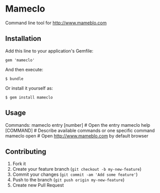 # Mameclo
Command line tool for http://www.mameblo.com

## Installation

Add this line to your application's Gemfile:

    gem 'mameclo'

And then execute:

    $ bundle

Or install it yourself as:

    $ gem install mameclo

## Usage
Commands:
  mameclo entry [number]  # Open the entry
  mameclo help [COMMAND]  # Describe available commands or one specific command
  mameclo open            # Open http://www.mameblo.com by default browser

## Contributing

1. Fork it
2. Create your feature branch (`git checkout -b my-new-feature`)
3. Commit your changes (`git commit -am 'Add some feature'`)
4. Push to the branch (`git push origin my-new-feature`)
5. Create new Pull Request
